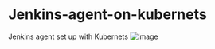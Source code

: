 # Jenkins-agent-on-kubernets
Jenkins agent set up with Kubernets
![image](https://github.com/user-attachments/assets/f55299ed-1679-43aa-80a2-153e6a90e9cd)

